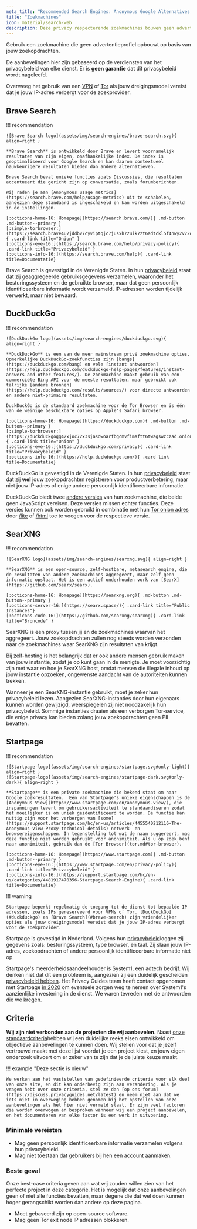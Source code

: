 ```yaml
---
meta_title: "Recommended Search Engines: Anonymous Google Alternatives - Privacy Guides"
title: "Zoekmachines"
icon: material/search-web
description: Deze privacy respecterende zoekmachines bouwen geen advertentieprofiel op basis van jouw zoekopdrachten.
---
```


Gebruik een zoekmachine die geen advertentieprofiel opbouwt op basis van jouw zoekopdrachten.

De aanbevelingen hier zijn gebaseerd op de verdiensten van het privacybeleid van elke dienst. Er is **geen garantie** dat dit privacybeleid wordt nageleefd.

Overweeg het gebruik van een [VPN](vpn.md) of [Tor](https://www.torproject.org/) als jouw dreigingsmodel vereist dat je jouw IP-adres verbergt voor de zoekprovider.

## Brave Search

!!! recommendation

    ![Brave Search logo](assets/img/search-engines/brave-search.svg){ align=right }
    
    **Brave Search** is ontwikkeld door Brave en levert voornamelijk resultaten van zijn eigen, onafhankelijke index. De index is geoptimaliseerd voor Google Search en kan daarom contextueel nauwkeurigere resultaten bieden dan andere alternatieven.
    
    Brave Search bevat unieke functies zoals Discussies, die resultaten accentueert die gericht zijn op conversatie, zoals forumberichten.
    
    Wij raden je aan [Anonymous usage metrics](https://search.brave.com/help/usage-metrics) uit te schakelen, aangezien deze standaard is ingeschakeld en kan worden uitgeschakeld in de instellingen.
    
    [:octicons-home-16: Homepage](https://search.brave.com/){ .md-button .md-button--primary }
    [:simple-torbrowser:](https://search.brave4u7jddbv7cyviptqjc7jusxh72uik7zt6adtckl5f4nwy2v72qd.onion){ .card-link title="Onion" }
    [:octicons-eye-16:](https://search.brave.com/help/privacy-policy){ .card-link title="Privacybeleid" }
    [:octicons-info-16:](https://search.brave.com/help){ .card-link title=Documentatie}

Brave Search is gevestigd in de Verenigde Staten. In hun [privacybeleid](https://search.brave.com/help/privacy-policy) staat dat zij geaggregeerde gebruiksgegevens verzamelen, waaronder het besturingssysteem en de gebruikte browser, maar dat geen persoonlijk identificeerbare informatie wordt verzameld. IP-adressen worden tijdelijk verwerkt, maar niet bewaard.

## DuckDuckGo

!!! recommendation

    ![DuckDuckGo logo](assets/img/search-engines/duckduckgo.svg){ align=right }
    
    **DuckDuckGo** is een van de meer mainstream privé zoekmachine opties. Opmerkelijke DuckDuckGo-zoekfuncties zijn [bangs](https://duckduckgo.com/bang) en vele [instant antwoorden](https://help.duckduckgo.com/duckduckgo-help-pages/features/instant-answers-and-other-features/). De zoekmachine maakt gebruik van een commerciële Bing API voor de meeste resultaten, maar gebruikt ook talrijke [andere bronnen](https://help.duckduckgo.com/results/sources/) voor directe antwoorden en andere niet-primaire resultaten.
    
    DuckDuckGo is de standaard zoekmachine voor de Tor Browser en is één van de weinige beschikbare opties op Apple's Safari browser.
    
    [:octicons-home-16: Homepage](https://duckduckgo.com){ .md-button .md-button--primary }
    [:simple-torbrowser:](https://duckduckgogg42xjoc72x3sjasowoarfbgcmvfimaftt6twagswzczad.onion){ .card-link title="Onion" }
    [:octicons-eye-16:](https://duckduckgo.com/privacy){ .card-link title="Privacybeleid" }
    [:octicons-info-16:](https://help.duckduckgo.com/){ .card-link title=Documentatie}

DuckDuckGo is gevestigd in de Verenigde Staten. In hun [privacybeleid](https://duckduckgo.com/privacy) staat dat zij **wel** jouw zoekopdrachten registreren voor productverbetering, maar niet jouw IP-adres of enige andere persoonlijk identificeerbare informatie.

DuckDuckGo biedt twee [andere versies](https://help.duckduckgo.com/features/non-javascript/) van hun zoekmachine, die beide geen JavaScript vereisen. Deze versies missen echter functies. Deze versies kunnen ook worden gebruikt in combinatie met hun [Tor onion adres](https://duckduckgogg42xjoc72x3sjasowoarfbgcmvfimaftt6twagswzczad.onion/) door [/lite](https://duckduckgogg42xjoc72x3sjasowoarfbgcmvfimaftt6twagswzczad.onion/lite) of [/html](https://duckduckgogg42xjoc72x3sjasowoarfbgcmvfimaftt6twagswzczad.onion/html) toe te voegen voor de respectieve versie.

## SearXNG

!!! recommendation

    ![SearXNG logo](assets/img/search-engines/searxng.svg){ align=right }
    
    **SearXNG** is een open-source, zelf-hostbare, metasearch engine, die de resultaten van andere zoekmachines aggregeert, maar zelf geen informatie opslaat. Het is een actief onderhouden vork van [SearX](https://github.com/searx/searx).
    
    [:octicons-home-16: Homepage](https://searxng.org){ .md-button .md-button--primary }
    [:octicons-server-16:](https://searx.space/){ .card-link title="Public Instances"}
    [:octicons-code-16:](https://github.com/searxng/searxng){ .card-link title="Broncode" }

SearXNG is een proxy tussen jij en de zoekmachines waarvan het aggregeert. Jouw zoekopdrachten zullen nog steeds worden verzonden naar de zoekmachines waar SearXNG zijn resultaten van krijgt.

Bij zelf-hosting is het belangrijk dat er ook andere mensen gebruik maken van jouw instantie, zodat je op kunt gaan in de menigte. Je moet voorzichtig zijn met waar en hoe je SearXNG host, omdat mensen die illegale inhoud op jouw instantie opzoeken, ongewenste aandacht van de autoriteiten kunnen trekken.

Wanneer je een SearXNG-instantie gebruikt, moet je zeker hun privacybeleid lezen. Aangezien SearXNG-instanties door hun eigenaars kunnen worden gewijzigd, weerspiegelen zij niet noodzakelijk hun privacybeleid. Sommige instanties draaien als een verborgen Tor-service, die enige privacy kan bieden zolang jouw zoekopdrachten geen PII bevatten.

## Startpage

!!! recommendation

    ![Startpage-logo](assets/img/search-engines/startpage.svg#only-light){ align=right }
    ![Startpage-logo](assets/img/search-engines/startpage-dark.svg#only-dark){ align=right }
    
    **Startpage** is een private zoekmachine die bekend staat om haar Google zoekresultaten.  Eén van Startpage's unieke eigenschappen is de [Anonymous View](https://www.startpage.com/en/anonymous-view/), die inspanningen levert om gebruikersactiviteit te standaardiseren zodat het moeilijker is om uniek geïdentificeerd te worden. De functie kan nuttig zijn voor het verbergen van [some](https://support.startpage.com/hc/en-us/articles/4455540212116-The-Anonymous-View-Proxy-technical-details) netwerk- en browsereigenschappen. In tegenstelling tot wat de naam suggereert, mag deze functie niet worden gebruikt voor anonimiteit. Als u op zoek bent naar anonimiteit, gebruik dan de [Tor Browser](tor.md#tor-browser).
    
    [:octicons-home-16: Homepage](https://www.startpage.com){ .md-button .md-button--primary }
    [:octicons-eye-16:](https://www.startpage.com/en/privacy-policy){ .card-link title="Privacybeleid" }
    [:octicons-info-16:](https://support.startpage.com/hc/en-us/categories/4481917470356-Startpage-Search-Engine){ .card-link title=Documentatie}

!!! warning

    Startpage beperkt regelmatig de toegang tot de dienst tot bepaalde IP adressen, zoals IPs gereserveerd voor VPNs of Tor. [DuckDuckGo](#duckduckgo) en [Brave Search](#brave-search) zijn vriendelijker opties als jouw dreigingsmodel vereist dat je jouw IP-adres verbergt voor de zoekprovider.

Startpage is gevestigd in Nederland. Volgens hun [privacybeleid](https://www.startpage.com/en/privacy-policy/)loggen zij gegevens zoals: besturingssysteem, type browser, en taal. Zij slaan jouw IP-adres, zoekopdrachten of andere persoonlijk identificeerbare informatie niet op.

Startpage's meerderheidsaandeelhouder is System1, een adtech bedrijf. Wij denken niet dat dit een probleem is, aangezien zij een duidelijk gescheiden [privacybeleid hebben](https://system1.com/terms/privacy-policy). Het Privacy Guides team heeft contact opgenomen met Startpage [in 2020](https://web.archive.org/web/20210118031008/https://blog.privacytools.io/relisting-startpage/) om eventuele zorgen weg te nemen over System1's aanzienlijke investering in de dienst. We waren tevreden met de antwoorden die we kregen.

## Criteria

**Wij zijn niet verbonden aan de projecten die wij aanbevelen.** Naast [onze standaardcriteria](about/criteria.md)hebben wij een duidelijke reeks eisen ontwikkeld om objectieve aanbevelingen te kunnen doen. Wij stellen voor dat je jezelf vertrouwd maakt met deze lijst voordat je een project kiest, en jouw eigen onderzoek uitvoert om er zeker van te zijn dat je de juiste keuze maakt.

!!! example "Deze sectie is nieuw"

    We werken aan het vaststellen van gedefinieerde criteria voor elk deel van onze site, en dit kan onderhevig zijn aan verandering. Als je vragen hebt over onze criteria, stel ze dan [op ons forum](https://discuss.privacyguides.net/latest) en neem niet aan dat we iets niet in overweging hebben genomen bij het opstellen van onze aanbevelingen als het hier niet vermeld staat. Er zijn veel factoren die worden overwogen en besproken wanneer wij een project aanbevelen, en het documenteren van elke factor is een werk in uitvoering.

### Minimale vereisten

- Mag geen persoonlijk identificeerbare informatie verzamelen volgens hun privacybeleid.
- Mag niet toestaan dat gebruikers bij hen een account aanmaken.

### Beste geval

Onze best-case criteria geven aan wat wij zouden willen zien van het perfecte project in deze categorie. Het is mogelijk dat onze aanbevelingen geen of niet alle functies bevatten, maar degene die dat wel doen kunnen hoger gerangschikt worden dan andere op deze pagina.

- Moet gebaseerd zijn op open-source software.
- Mag geen Tor exit node IP adressen blokkeren.
